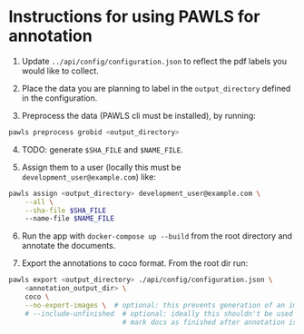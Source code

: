 # Instructions for using PAWLS for annotation

1. Update `../api/config/configuration.json` to reflect the pdf labels you would like to collect.

2. Place the data you are planning to label in the `output_directory` defined in the configuration.

3. Preprocess the data (PAWLS cli must be installed), by running:

```bash
pawls preprocess grobid <output_directory>
```

4. TODO: generate `$SHA_FILE` and `$NAME_FILE`.

5. Assign them to a user (locally this must be `development_user@example.com`) like:

```bash
pawls assign <output_directory> development_user@example.com \
    --all \
    --sha-file $SHA_FILE
    --name-file $NAME_FILE
```

6. Run the app with `docker-compose up --build` from the root directory and annotate the documents.

7. Export the annotations to coco format. From the root dir run:

```bash
pawls export <output_directory> ./api/config/configuration.json \
    <annotation_output_dir> \
    coco \
    --no-export-images \  # optional: this prevents generation of an image for each page of the doc
    # --include-unfinished  # optional: ideally this shouldn't be used as the annotators should
                            # mark docs as finished after annotation is complete
```
